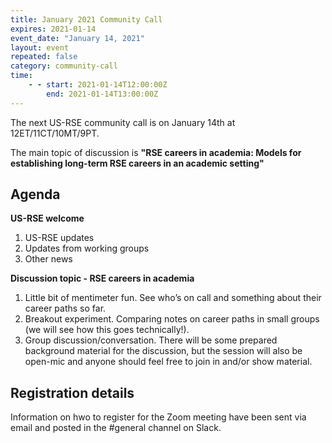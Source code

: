 ```yaml
---
title: January 2021 Community Call
expires: 2021-01-14
event_date: "January 14, 2021"
layout: event
repeated: false
category: community-call
time:
    - - start: 2021-01-14T12:00:00Z
        end: 2021-01-14T13:00:00Z
---
```


The next US-RSE community call is on January 14th at 12ET/11CT/10MT/9PT. 

The main topic of discussion is
**"RSE careers in academia: Models for establishing long-term RSE careers in an academic setting"**

## Agenda

**US-RSE welcome**  
 1. US-RSE updates
 1. Updates from working groups 
 1. Other news
 
**Discussion topic - RSE careers in academia**  
 1. Little bit of mentimeter fun. See who’s on call and something about their career paths so far.
 1. Breakout experiment. Comparing notes on career paths in small groups (we will see how this goes technically!). 
 1. Group discussion/conversation. There will be some prepared background material for the discussion, but the session will also be open-mic and anyone should feel free to join in and/or show material. 


## Registration details
Information on hwo to register for the Zoom meeting have been sent via email and posted in the #general channel on Slack.
